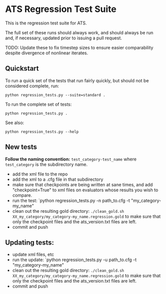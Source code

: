 ATS Regression Test Suite
==============================

This is the regression test suite for ATS.

The full set of these runs should always work, and should always be run and, if necessary, updated prior to issuing a pull request.

TODO: Update these to fix timestep sizes to ensure easier comparability despite divergence of nonlinear iterates.


Quickstart
------------

To run a quick set of the tests that run fairly quickly, but should
not be considered complete, run:

```
python regression_tests.py --suite=standard .
```

To run the complete set of tests:

```
python regression_tests.py .
```

See also:
```
python regression_tests.py --help
```


New tests
--------------

**Follow the naming convention:**  `test_category-test_name` where `test_category` is the subdirectory name.

* add the xml file to the repo
* add the xml to a .cfg file in that subdirectory
* make sure that checkpoints are being written at sane times, and add "checkpoint=True" to xml files on evaluators whose results you wish to compare.
* run the test: `python regression_tests.py -n path_to.cfg -t "my_category-my_name"
* clean out the resulting gold directory: `./clean_gold.sh XX_my_category/my_category-my_name.regression.gold` to make sure that only the checkpoint files and the ats_version.txt files are left.
* commit and push


Updating tests:
---------------------
* update xml files, etc
* run the update: `python regression_tests.py -u path_to.cfg -t "my_category-my_name"
* clean out the resulting gold directory: `./clean_gold.sh XX_my_category/my_category-my_name.regression.gold` to make sure that only the checkpoint files and the ats_version.txt files are left.
* commit and push


